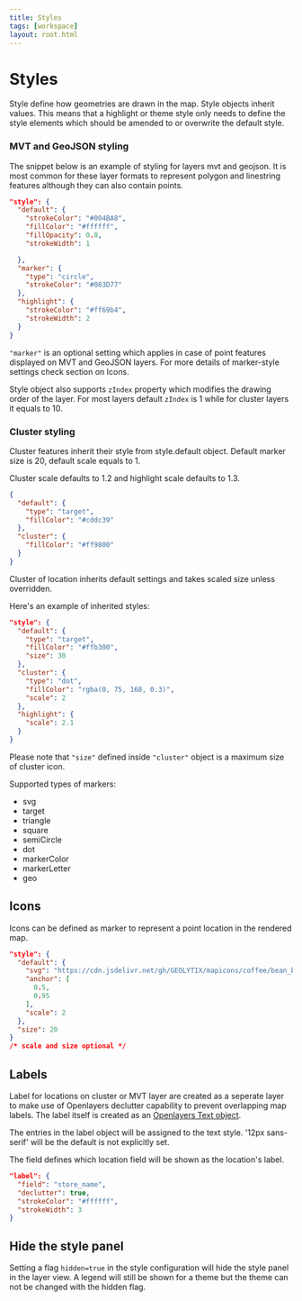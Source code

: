 ```yaml
---
title: Styles
tags: [workspace]
layout: root.html
---
```


# Styles

Style define how geometries are drawn in the map. Style objects inherit values. This means that a highlight or theme style only needs to define the style elements which should be amended to or overwrite the default style.

### MVT and GeoJSON styling

The snippet below is an example of styling for layers mvt and geojson. It is most common for these layer formats to represent polygon and linestring features although they can also contain points.

```json
"style": {
  "default": {
    "strokeColor": "#004BA8",
    "fillColor": "#ffffff",
    "fillOpacity": 0.8,
    "strokeWidth": 1

  },
  "marker": {
    "type": "circle",
    "strokeColor": "#083D77"
  },
  "highlight": {
    "strokeColor": "#ff69b4",
    "strokeWidth": 2
  }
}
```

`"marker"` is an optional setting which applies in case of point features displayed on MVT and GeoJSON layers. For more details of marker-style settings check section on Icons. 

Style object also supports `zIndex` property which modifies the drawing order of the layer.
For most layers default `zIndex` is 1 while for cluster layers it equals to 10.

### Cluster styling

Cluster features inherit their style from style.default object.
Default marker size is 20, default scale equals to 1.

Cluster scale defaults to 1.2 and highlight scale defaults to 1.3. 

```json
{
  "default": {
    "type": "target",
    "fillColor": "#cddc39"
  },
  "cluster": {
    "fillColor": "#ff9800"
  }
}
```

Cluster of location inherits default settings and takes scaled size unless overridden.

Here's an example of inherited styles:

```json
"style": {
  "default": {
    "type": "target",
    "fillColor": "#ffb300",
    "size": 30
  },
  "cluster": {
    "type": "dot",
    "fillColor": "rgba(0, 75, 168, 0.3)",
    "scale": 2
  },
  "highlight": {
    "scale": 2.1
  }
}
```

Please note that `"size"` defined inside `"cluster"` object is a maximum size of cluster icon.

Supported types of markers:

* svg
* target
* triangle
* square
* semiCircle
* dot
* markerColor
* markerLetter
* geo


## Icons

Icons can be defined as marker to represent a point location in the rendered map.

```json
"style": {
  "default": {
    "svg": "https://cdn.jsdelivr.net/gh/GEOLYTIX/mapicons/coffee/bean_blue.svg",
    "anchor": [
      0.5,
      0.95
    ],
    "scale": 2
  },
  "size": 20
}
/* scale and size optional */
```

## Labels

Label for locations on cluster or MVT layer are created as a seperate layer to make use of Openlayers declutter capability to prevent overlapping map labels. The label itself is created as an [Openlayers Text object](https://openlayers.org/en/latest/apidoc/module-ol_style_Text.html).

The entries in the label object will be assigned to the text style. '12px sans-serif' will be the default is not explicitly set.

The field defines which location field will be shown as the location's label.

```json
"label": {
  "field": "store_name",
  "declutter": true,
  "strokeColor": "#ffffff",
  "strokeWidth": 3
}
```

## Hide the style panel

Setting a flag `hidden=true` in the style configuration will hide the style panel in the layer view. A legend will still be shown for a theme but the theme can not be changed with the hidden flag.
